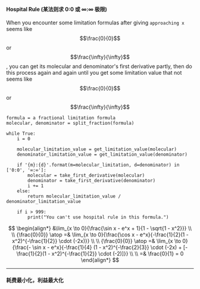 #### Hospital Rule (某法则求 0:0 或 ∞:∞ 极限)
When you encounter some limitation formulas after giving `approaching x` seems like $$\frac{0}{0}$$ or $$\frac{\infty}{\infty}$$, you can get its molecular and denominator's first derivative partly, then do this process again and again until you get some limitation value that not seems like $$\frac{0}{0}$$ or $$\frac{\infty}{\infty}$$

```
formula = a fractional limitation formula
molecular, denominator = split_fraction(formula)

while True:
    i = 0

    molecular_limitation_value = get_limitation_value(molecular)
    denominator_limitation_value = get_limitation_value(denominator)

    if '{m}:{d}'.format(m=molecular_limitation, d=denominator) in ['0:0', '∞:∞']:
        molecular = take_first_derivative(molecular)
        denominator = take_first_derivative(denominator)
        i += 1
    else:
        return molecular_limitation_value / denominator_limitation_value

    if i > 999:
        print("You can't use hospital rule in this formula.")
```

$$
\begin{align*}
&\lim_{x \to 0}{\frac{\sin x - e^x + 1}{1 - \sqrt{1 - x^2}}}
\\ \\
{\frac{0}{0}} \atop =& \lim_{x \to 0}{\frac{\cos x - e^x}{-\frac{1}{2}(1 - x^2)^{-\frac{1}{2}} \cdot (-2x)}}
\\ \\
{\frac{0}{0}} \atop =& \lim_{x \to 0}{\frac{- \sin x - e^x}{-\frac{1}{4} (1 - x^2)^{-\frac{2}{3}} \cdot (-2x) + [-\frac{1}{2}(1 - x^2)^{-\frac{1}{2}} \cdot (-2)]}}
\\ \\
=& \frac{0}{1} = 0
\end{align*}
$$
___

#### 耗费最小化，利益最大化
